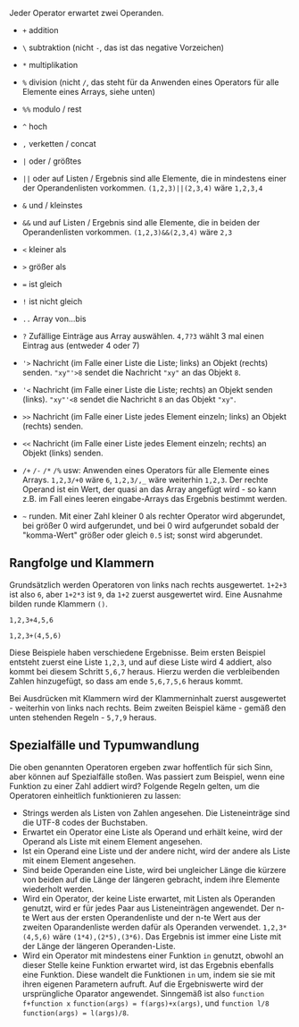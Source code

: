 Jeder Operator erwartet zwei Operanden.
* `+` addition
* `\` subtraktion (nicht `-`, das ist das negative Vorzeichen)
* `*` multiplikation
* `%` division (nicht `/`, das steht für da Anwenden eines Operators für alle Elemente eines Arrays, siehe unten)
* `%%` modulo / rest
* `^` hoch
* `,` verketten / concat
* `|` oder / größtes
* `||` oder auf Listen / Ergebnis sind alle Elemente, die in mindestens einer der Operandenlisten vorkommen. `(1,2,3)||(2,3,4)` wäre `1,2,3,4`
* `&` und / kleinstes
* `&&` und auf Listen / Ergebnis sind alle Elemente, die in beiden der Operandenlisten vorkommen. `(1,2,3)&&(2,3,4)` wäre `2,3`
* `<` kleiner als
* `>` größer als
* `=` ist gleich
* `!` ist nicht gleich
* `..` Array von...bis
* `?` Zufällige Einträge aus Array auswählen. `4,7?3` wählt 3 mal einen Eintrag aus (entweder 4 oder 7)
* `'>` Nachricht (im Falle einer Liste die Liste; links) an Objekt (rechts) senden. `"xy"'>8` sendet die Nachricht `"xy"` an das Objekt `8`.
* `'<` Nachricht (im Falle einer Liste die Liste; rechts) an Objekt senden (links). `"xy"'<8` sendet die Nachricht `8` an das Objekt `"xy"`.
* `>>` Nachricht (im Falle einer Liste jedes Element einzeln; links) an Objekt (rechts) senden.
* `<<` Nachricht (im Falle einer Liste jedes Element einzeln; rechts) an Objekt (links) senden.

* `/+` `/-` `/*` `/%` usw: Anwenden eines Operators für alle Elemente eines Arrays. `1,2,3/+0` wäre `6`, `1,2,3/,_` wäre weiterhin `1,2,3`. Der rechte Operand ist ein Wert, der quasi an das Array angefügt wird - so kann z.B. im Fall eines leeren eingabe-Arrays das
Ergebnis bestimmt werden.
* `~` runden. Mit einer Zahl kleiner 0 als rechter Operator wird abgerundet, bei größer 0 wird aufgerundet, und bei 0 wird aufgerundet
sobald der "komma-Wert" größer oder gleich `0.5` ist; sonst wird abgerundet.

## Rangfolge und Klammern
Grundsätzlich werden Operatoren von links nach rechts ausgewertet. `1+2+3` ist also `6`, aber `1+2*3` ist `9`, da `1+2` zuerst ausgewertet wird.
Eine Ausnahme bilden runde Klammern `()`.
```
1,2,3+4,5,6

1,2,3+(4,5,6)
```
Diese Beispiele haben verschiedene Ergebnisse. Beim ersten Beispiel entsteht zuerst eine Liste `1,2,3`, und auf diese Liste wird 4 addiert, also kommt bei diesem Schritt `5,6,7` heraus. Hierzu werden die verbleibenden Zahlen hinzugefügt, so dass am ende `5,6,7,5,6` heraus kommt.

Bei Ausdrücken mit Klammern wird der Klammerninhalt zuerst ausgewertet - weiterhin von links nach rechts. Beim zweiten Beispiel käme - gemäß den unten stehenden Regeln - `5,7,9` heraus.
## Spezialfälle und Typumwandlung
Die oben genannten Operatoren ergeben zwar hoffentlich für sich Sinn, aber können auf Spezialfälle stoßen. Was passiert zum Beispiel, wenn eine Funktion zu einer Zahl addiert wird? Folgende Regeln gelten, um die Operatoren einheitlich funktionieren zu lassen:
* Strings werden als Listen von Zahlen angesehen. Die Listeneinträge sind die UTF-8 codes der Buchstaben.
* Erwartet ein Operator eine Liste als Operand und erhält keine, wird der Operand als Liste mit einem Element angesehen.
* Ist ein Operand eine Liste und der andere nicht, wird der andere als Liste mit einem Element angesehen.
* Sind beide Operanden eine Liste, wird bei ungleicher Länge die kürzere von beiden auf die Länge der längeren gebracht, indem ihre Elemente wiederholt werden.
* Wird ein Operator, der keine Liste erwartet, mit Listen als Operanden genutzt, wird er für jedes Paar aus Listeneinträgen angewendet. Der n-te Wert aus der ersten Operandenliste und der n-te Wert aus der zweiten Oparandenliste werden dafür als Operanden verwendet. `1,2,3*(4,5,6)` wäre `(1*4),(2*5),(3*6)`. Das Ergebnis ist immer eine Liste mit der Länge der längeren Operanden-Liste.
* Wird ein Operator mit mindestens einer Funktion `in` genutzt, obwohl an dieser Stelle keine Funktion erwartet wird, ist das Ergebnis ebenfalls eine Funktion. Diese wandelt die Funktionen `in` um, indem sie sie mit ihren eigenen Parametern aufruft. Auf die Ergebniswerte wird der ursprüngliche Oparator angewendet. Sinngemäß ist also `function f+function x` `function(args) = f(args)+x(args)`, und `function l/8` `function(args) = l(args)/8`.
